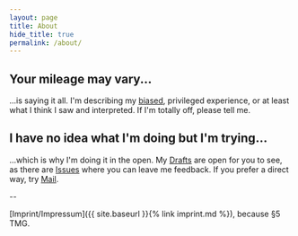 ```yaml
---
layout: page
title: About
hide_title: true
permalink: /about/
---
```


## Your mileage may vary...

...is saying it all. I'm describing my [biased](https://betterhumans.coach.me/cognitive-bias-cheat-sheet-55a472476b18?gi=4d491e9aedc9#.2n3okjow7), privileged experience, or at least what I think I saw and interpreted. If I'm totally off, please tell me.

## I have no idea what I'm doing but I'm trying...

...which is why I'm doing it in the open. My [Drafts](https://github.com/rradczewski/ymmv/tree/master/_drafts) are open for you to see, as there are [Issues](https://github.com/rradczewski/ymmv/issues?utf8=%E2%9C%93&q=) where you can leave me feedback. If you prefer a direct way, try [Mail](raimo@craftswerk.io).


--

[Imprint/Impressum]({{ site.baseurl }}{% link imprint.md %}), because §5 TMG.
